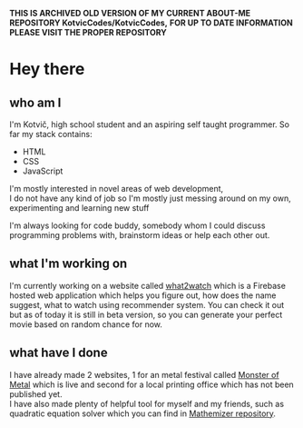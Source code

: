 **THIS IS ARCHIVED OLD VERSION OF MY CURRENT ABOUT-ME REPOSITORY KotvicCodes/KotvicCodes,**
**FOR UP TO DATE INFORMATION PLEASE VISIT THE PROPER REPOSITORY**

# Hey there

## who am I
I'm Kotvič, high school student and an aspiring self taught programmer.
So far my stack contains:
- HTML
- CSS
- JavaScript

I'm mostly interested in novel areas of web development,   
I do not have any kind of job so I'm mostly just messing around on my own, experimenting and learning new stuff  

I'm always looking for code buddy, somebody whom I could discuss programming problems with, brainstorm ideas or help each other out. 

## what I'm working on
I'm currently working on a website called [what2watch](https://what2w.com) which is a Firebase hosted web application which helps you figure out, how does the name suggest, what to watch using recommender system.
You can check it out but as of today it is still in beta version, so you can generate your perfect movie based on random chance for now.

## what have I done
I have already made 2 websites, 1 for an metal festival called [Monster of Metal](https://www.monsterofmetal.cz) which is live and second for a local printing office which has not been published yet.  
I have also made plenty of helpful tool for myself and my friends, such as quadratic equation solver which you can find in [Mathemizer repository](https://github.com/KotvicCodes/Mathemizer).
